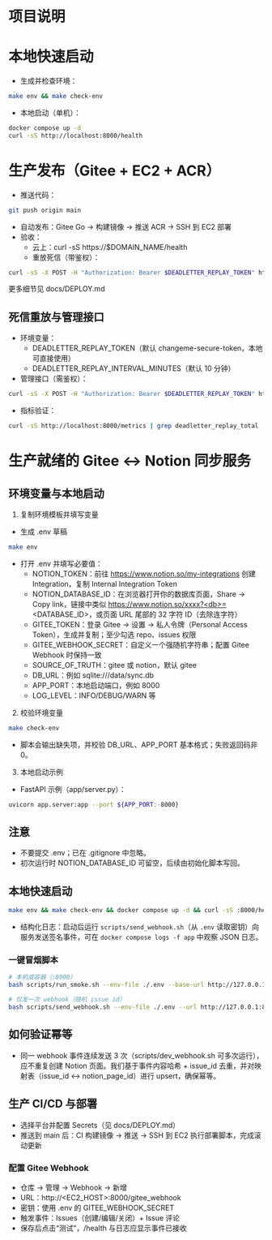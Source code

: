 # 项目说明
# 本地快速启动

- 生成并检查环境：

```bash
make env && make check-env
```

- 本地启动（单机）：

```bash
docker compose up -d
curl -sS http://localhost:8000/health
```

# 生产发布（Gitee + EC2 + ACR）

- 推送代码：

```bash
git push origin main
```

- 自动发布：Gitee Go → 构建镜像 → 推送 ACR → SSH 到 EC2 部署
- 验收：
  - 云上：curl -sS https://$DOMAIN_NAME/health
  - 重放死信（带鉴权）：

```bash
curl -sS -X POST -H "Authorization: Bearer $DEADLETTER_REPLAY_TOKEN" https://$DOMAIN_NAME/replay-deadletters
```

更多细节见 docs/DEPLOY.md
## 死信重放与管理接口

- 环境变量：
  - DEADLETTER_REPLAY_TOKEN（默认 changeme-secure-token，本地可直接使用）
  - DEADLETTER_REPLAY_INTERVAL_MINUTES（默认 10 分钟）
- 管理接口（需鉴权）：

```bash
curl -sS -X POST -H "Authorization: Bearer $DEADLETTER_REPLAY_TOKEN" http://localhost:8000/replay-deadletters
```

- 指标验证：

```bash
curl -sS http://localhost:8000/metrics | grep deadletter_replay_total
```



# 生产就绪的 Gitee ↔ Notion 同步服务



## 环境变量与本地启动

1) 复制环境模板并填写变量

- 生成 .env 草稿

```bash
make env
```

- 打开 .env 并填写必要值：
  - NOTION_TOKEN：前往 https://www.notion.so/my-integrations 创建 Integration，复制 Internal Integration Token
  - NOTION_DATABASE_ID：在浏览器打开你的数据库页面，Share -> Copy link，链接中类似 https://www.notion.so/xxxx?<db>=<DATABASE_ID>，或页面 URL 尾部的 32 字符 ID（去除连字符）
  - GITEE_TOKEN：登录 Gitee -> 设置 -> 私人令牌（Personal Access Token），生成并复制；至少勾选 repo、issues 权限
  - GITEE_WEBHOOK_SECRET：自定义一个强随机字符串；配置 Gitee Webhook 时保持一致
  - SOURCE_OF_TRUTH：gitee 或 notion，默认 gitee
  - DB_URL：例如 sqlite:///data/sync.db
  - APP_PORT：本地启动端口，例如 8000
  - LOG_LEVEL：INFO/DEBUG/WARN 等

2) 校验环境变量

```bash
make check-env
```

- 脚本会输出缺失项，并校验 DB_URL、APP_PORT 基本格式；失败返回码非 0。

3) 本地启动示例

- FastAPI 示例（app/server.py）：

```bash
uvicorn app.server:app --port ${APP_PORT:-8000}
```

## 注意
- 不要提交 .env；已在 .gitignore 中忽略。
- 初次运行时 NOTION_DATABASE_ID 可留空，后续由初始化脚本写回。


## 本地快速启动

```bash
make env && make check-env && docker compose up -d && curl -sS :8000/health
```

- 结构化日志：启动后运行 `scripts/send_webhook.sh`（从 `.env` 读取密钥）向服务发送签名事件，可在 `docker compose logs -f app` 中观察 JSON 日志。

### 一键冒烟脚本

```bash
# 本机或容器（:8000）
bash scripts/run_smoke.sh --env-file ./.env --base-url http://127.0.0.1:8000

# 仅发一次 webhook（随机 issue id）
bash scripts/send_webhook.sh --env-file ./.env --url http://127.0.0.1:8000/gitee_webhook
```

## 如何验证幂等

- 同一 webhook 事件连续发送 3 次（scripts/dev_webhook.sh 可多次运行），应不重复创建 Notion 页面。我们基于事件内容哈希 + issue_id 去重，并对映射表（issue_id ↔ notion_page_id）进行 upsert，确保幂等。

## 生产 CI/CD 与部署

- 选择平台并配置 Secrets（见 docs/DEPLOY.md）
- 推送到 main 后：CI 构建镜像 → 推送 → SSH 到 EC2 执行部署脚本，完成滚动更新

### 配置 Gitee Webhook
- 仓库 → 管理 → Webhook → 新增
- URL：http://<EC2_HOST>:8000/gitee_webhook
- 密钥：使用 .env 的 GITEE_WEBHOOK_SECRET
- 触发事件：Issues（创建/编辑/关闭）+ Issue 评论
- 保存后点击“测试”，/health 与日志应显示事件已接收
